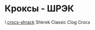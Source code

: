 # Кроксы - ШРЭК
!.[crocs-shrack](https://i.ibb.co/ZNqZ8KW/Crocs-Classic-Clog-Dream-Works-Shrek-Product-1.webp)
Shkrek Classic Clog Crocs
